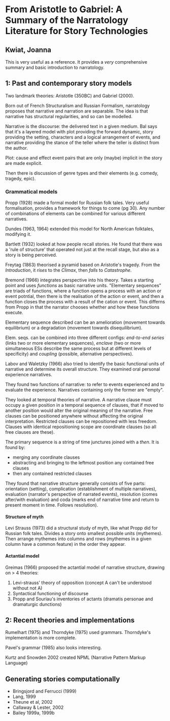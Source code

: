 # From Aristotle to Gabriel: A Summary of the Narratology Literature for Story Technologies
## Kwiat, Joanna

This is very useful as a reference. It provides a _very_ comprehensive summary and basic introduction to narratology.

## 1: Past and contemporary story models
Two landmark theories: Aristotle (350BC) and Gabriel (2000).

Born out of French Structuralism and Russian Formalism, narratology proposes that narrative and narration are separable.
The idea is that narrative has structural regularities, and so can be modelled.

Narrative is the discourse: the delivered text in a given medium. Bal says that it's a layered model with plot providing the forward dynamic, story providing the setting, characters and a logical arrangement of events, and narrative providing the stance of the teller where the teller is distinct from the author.

Plot: cause and effect event pairs that are only (maybe) implicit in the story are made explicit.

Then there is discussion of genre types and their elements (e.g. comedy, tragedy, epic).

### Grammatical models
Propp (1928) made a formal model for Russian folk tales. Very useful formalisation, provides a framework for things to come (pg 30). Any number of combinations of elements can be combined for various different narratives.

Dundes (1963, 1964) extended this model for North American folktales, modifying it.

Bartlett (1932) looked at how people recall stories. He found that there was a 'rule of structure' that operated not just at the recall stage, but also as a story is being perceived.

Freytag (1863) theorised a pyramid based on Aristotle's tragedy. From the _Introduction_, it _rises_ to the _Climax_, then _falls_ to _Catastrophe_.

Bremond (1966) integrates perspective into his theory. Takes a starting point and uses _functions_ as basic narrative units. "Elementary sequences" are triads of functions, where a function opens a process with an action or event potntial, then there is the realisation of the action or event, and then a function closes the process with a result of the cation or event. This differns from Propp in that the narrator chooses whether and how these functions execute.

Elementary sequence described can be an amelioration (movement towards equilibrium) or a degradation (movement towards disequilibrium).

Elem. seqs. can be combined into three different configs: _end-to-end series_ (links two or more elementary sequences), _enclave_ (two or more simultaneous ESs describe the same process but at different levels of specificity) and _coupling_ (possible, alternative perspectives).

Labov and Waletzky (1966) also tried to identify the basic functional units of narrative and determine its overall structure. They examined oral personal experience narratives.

They found two functions of narrative: to refer to events experienced and to evaluate the experience. Narratives containing only the former are "empty".

They looked at temporal theories of narrative. A narrative clause must occupy a given position in a temporal sequence of clauses, that if moved to another position would alter the original meaning of the narrative. Free clauses can be positioned anywhere without affecting the original interpretation. Restricted clauses can be repositioned with less freedom. Clauses with identical repositioning scope are coordinate clauses (so all free clauses are these).

The primary sequence is a string of time junctures joined with a _then_. It is found by:
- merging any coordinate clauses
- abstracting and bringing to the leftmost position any contained free clauses
- then any contained restricted clauses

They found that narrative structure generally consists of five parts: orientation (setting), complication (establishment of multiple narratives), evaluation (narrator's perspective of narrated events), resolution (comes after/with evaluation) and coda (marks end of narrative time and return to present moment in time. Follows resolution).

#### Structure of myth
Levi Strauss (1973) did a structural study of myth, like what Propp did for Russian folk tales. Divides a story onto smallest possible units (mythemes). Then arrange mythemes into columns and rows (mythemes in a given column have a common feature) in the order they appear.

#### Actantial model
Greimas (1966) proposed the actantial model of narrative structure, drawing on > 4 theories:

1. Levi-strauss' theory of opposition (concept A can't be understood without not A)
2. Syntactical functioning of discourse
3. Propp and Souriau's inventories of actants (dramatis personae and dramaturgic dunctions)

## 2: Recent theories and implementations

Rumelhart (1975) and Thorndyke (1975) used grammars. Thorndyke's implementation is more complete.

Pavel's grammar (1985) also looks interesting.

Kurtz and Snowden 2002 created NPML (Narrative Pattern Markup Language)

## Generating stories computationally

- Bringsjord and Ferrucci (1999)
- Lang, 1999
- Theune et al, 2002
- Callaway & Lester, 2002
- Bailey 1999a, 1999b
